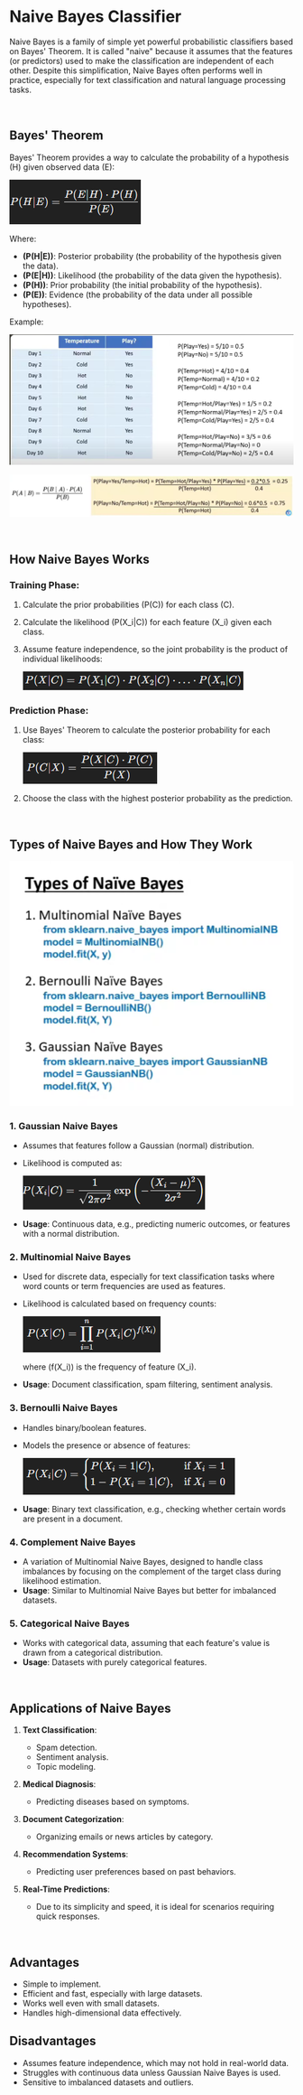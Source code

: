 # Naive Bayes Classifier

Naive Bayes is a family of simple yet powerful probabilistic classifiers based on Bayes' Theorem. It is called "naive" because it assumes that the features (or predictors) used to make the classification are independent of each other. Despite this simplification, Naive Bayes often performs well in practice, especially for text classification and natural language processing tasks.

<br>

## **Bayes' Theorem**
Bayes' Theorem provides a way to calculate the probability of a hypothesis (H) given observed data (E):

![alt text](README-imgs/Naive_Bayes_Formula.png)

Where:
- **(P(H|E))**: Posterior probability (the probability of the hypothesis given the data).
- **(P(E|H))**: Likelihood (the probability of the data given the hypothesis).
- **(P(H))**: Prior probability (the initial probability of the hypothesis).
- **(P(E))**: Evidence (the probability of the data under all possible hypotheses).

Example: 

![alt text](README-imgs/ex_1.png)

![alt text](README-imgs/ex_2.png)

<br>

## **How Naive Bayes Works**

### **Training Phase**:
1. Calculate the prior probabilities (P(C)) for each class (C).
2. Calculate the likelihood (P(X_i|C)) for each feature (X_i) given each class.
3. Assume feature independence, so the joint probability is the product of individual likelihoods:

   ![alt text](README-imgs/Training_Phase.png)

### **Prediction Phase**:
1. Use Bayes' Theorem to calculate the posterior probability for each class:
   
   ![alt text](README-imgs/Prediction_Phase.png)

2. Choose the class with the highest posterior probability as the prediction.

<br>

## **Types of Naive Bayes and How They Work**

![alt text](README-imgs/Naive_Bayes_Types.png)

### 1. **Gaussian Naive Bayes**
- Assumes that features follow a Gaussian (normal) distribution.
- Likelihood is computed as:

   ![alt text](README-imgs/Gaussian_Naive_Bayes.png)

- **Usage**: Continuous data, e.g., predicting numeric outcomes, or features with a normal distribution.

### 2. **Multinomial Naive Bayes**
- Used for discrete data, especially for text classification tasks where word counts or term frequencies are used as features.
- Likelihood is calculated based on frequency counts:
  
   ![alt text](README-imgs/Multinomial_Naive_Bayes.png)

  where \(f(X_i)\) is the frequency of feature \(X_i\).
- **Usage**: Document classification, spam filtering, sentiment analysis.

### 3. **Bernoulli Naive Bayes**
- Handles binary/boolean features.
- Models the presence or absence of features:
  
   ![alt text](README-imgs/Bernoulli_Naive_Bayes.png)

- **Usage**: Binary text classification, e.g., checking whether certain words are present in a document.

### 4. **Complement Naive Bayes**
- A variation of Multinomial Naive Bayes, designed to handle class imbalances by focusing on the complement of the target class during likelihood estimation.
- **Usage**: Similar to Multinomial Naive Bayes but better for imbalanced datasets.

### 5. **Categorical Naive Bayes**
- Works with categorical data, assuming that each feature's value is drawn from a categorical distribution.
- **Usage**: Datasets with purely categorical features.

<br>

## **Applications of Naive Bayes**
1. **Text Classification**:
   - Spam detection.
   - Sentiment analysis.
   - Topic modeling.

2. **Medical Diagnosis**:
   - Predicting diseases based on symptoms.

3. **Document Categorization**:
   - Organizing emails or news articles by category.

4. **Recommendation Systems**:
   - Predicting user preferences based on past behaviors.

5. **Real-Time Predictions**:
   - Due to its simplicity and speed, it is ideal for scenarios requiring quick responses.

<br>

## **Advantages**
- Simple to implement.
- Efficient and fast, especially with large datasets.
- Works well even with small datasets.
- Handles high-dimensional data effectively.

## **Disadvantages**
- Assumes feature independence, which may not hold in real-world data.
- Struggles with continuous data unless Gaussian Naive Bayes is used.
- Sensitive to imbalanced datasets and outliers.
